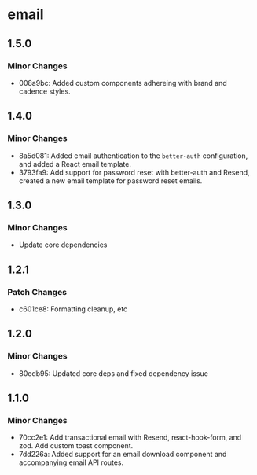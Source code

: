 # email

## 1.5.0

### Minor Changes

- 008a9bc: Added custom components adhereing with brand and cadence styles.

## 1.4.0

### Minor Changes

- 8a5d081: Added email authentication to the `better-auth` configuration, and added a React email template.
- 3793fa9: Add support for password reset with better-auth and Resend, created a new email template for password reset emails.

## 1.3.0

### Minor Changes

- Update core dependencies

## 1.2.1

### Patch Changes

- c601ce8: Formatting cleanup, etc

## 1.2.0

### Minor Changes

- 80edb95: Updated core deps and fixed dependency issue

## 1.1.0

### Minor Changes

- 70cc2e1: Add transactional email with Resend, react-hook-form, and zod. Add custom toast component.
- 7dd226a: Added support for an email download component and accompanying email API routes.
